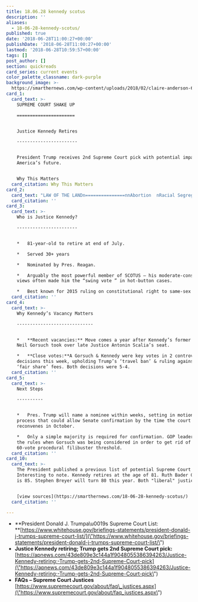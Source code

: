 ```yaml
---
title: 18.06.28 kennedy scotus
description: ''
aliases:
  - 18-06-28-kennedy-scotus/
published: true
date: '2018-06-28T11:00:27+00:00'
publishDate: '2018-06-28T11:00:27+00:00'
lastmod: '2018-06-28T10:59:57+00:00'
tags: []
post_author: []
section: quickreads
card_series: current events
color_palette_classname: dark-purple
background_image: >-
  https://smarthernews.com/wp-content/uploads/2018/02/claire-anderson-60670-unsplash-360x360.jpg
card_1:
  card_text: >-
    SUPREME COURT SHAKE UP

    ======================


    Justice Kennedy Retires

    -----------------------


    President Trump receives 2nd Supreme Court pick with potential impact on
    America’s future.


    Why This Matters
  card_citation: Why This Matters
card_2:
  card_text: "LAW OF THE LANDn===============nnAbortion  nRacial Segregation  nGay Marriagenn*   Examples of Supreme Courtax19s decisions that changed the course of America forever.n*   Justices**A serve 16 years on average**, plenty of opportunity to weigh-in on casesA that impact everyday lives of all Americans."
  card_citation: ''
card_3:
  card_text: >-
    Who is Justice Kennedy?

    -----------------------


    *   81-year-old to retire at end of July.

    *   Served 30+ years

    *   Nominated by Pres. Reagan.

    *   Arguably the most powerful member of SCOTUS – his moderate-conservative
    views often made him the “swing vote ” in hot-button cases.

    *   Best known for 2015 ruling on constitutional right to same-sex marriage.
  card_citation: ''
card_4:
  card_text: >-
    Why Kennedy’s Vacancy Matters

    -----------------------------


    *   **Recent vacancies:** Move comes a year after Kennedy’s former law clerk
    Neil Gorsuch took over late Justice Antonin Scalia’s seat.

    *   **Close votes:**A Gorsuch & Kennedy were key votes in 2 controversial
    decisions this week, upholding Trump’s ‘travel ban’ & ruling against union’s
    ‘fair share’ fees. Both decisions were 5-4.
  card_citation: ''
card_5:
  card_text: >-
    Next Steps

    ----------


    *   Pres. Trump will name a nominee within weeks, setting in motion a
    process that could allow Senate confirmation by the time the court
    reconvenes in October.

    *   Only a simple majority is required for confirmation. GOP leaders changed
    the rules when Gorsuch was being considered in order to get rid of the
    60-vote procedural filibuster threshold.
  card_citation: ''
card_10:
  card_text: >-
    The President published a previous list of potential Supreme Court nominees.
    Interesting to note. Kennedy retires at the age of 81. Ruth Bader Ginsberg
    is 85. Stephen Breyer will turn 80 this year. Both "liberal" justices.


    [view sources](https://smarthernews.com/18-06-28-kennedy-scotus/)
  card_citation: ''

---
```

*   **President Donald J. Trumpa\\u0019s Supreme Court List:  
    **[https://www.whitehouse.gov/briefings-statements/president-donald-j-trumps-supreme-court-list/](\"https://www.whitehouse.gov/briefings-statements/president-donald-j-trumps-supreme-court-list/\")
*   **Justice Kennedy retiring; Trump gets 2nd Supreme Court pick:**  
    [https://apnews.com/43de809e3c144a1f9048055386394263/Justice-Kennedy-retiring;-Trump-gets-2nd-Supreme-Court-pick](\"https://apnews.com/43de809e3c144a1f9048055386394263/Justice-Kennedy-retiring;-Trump-gets-2nd-Supreme-Court-pick\")
*   **FAQs – Supreme Court Justices**  
    [https://www.supremecourt.gov/about/faq\_justices.aspx](\"https://www.supremecourt.gov/about/faq_justices.aspx\")
